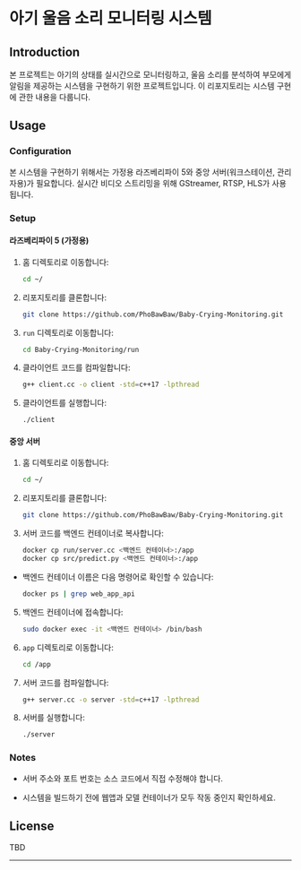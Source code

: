 # 아기 울음 소리 모니터링 시스템

## Introduction
본 프로젝트는 아기의 상태를 실시간으로 모니터링하고, 울음 소리를 분석하여 부모에게 알림을 제공하는 시스템을 구현하기 위한 프로젝트입니다. 이 리포지토리는 시스템 구현에 관한 내용을 다룹니다.

## Usage

### Configuration
본 시스템을 구현하기 위해서는 가정용 라즈베리파이 5와 중앙 서버(워크스테이션, 관리자용)가 필요합니다. 실시간 비디오 스트리밍을 위해 GStreamer, RTSP, HLS가 사용됩니다.

### Setup

#### 라즈베리파이 5 (가정용)

1. 홈 디렉토리로 이동합니다:
   ```bash
   cd ~/
   ```

2. 리포지토리를 클론합니다:
   ```bash
   git clone https://github.com/PhoBawBaw/Baby-Crying-Monitoring.git
   ```

3. `run` 디렉토리로 이동합니다:
   ```bash
   cd Baby-Crying-Monitoring/run
   ```

4. 클라이언트 코드를 컴파일합니다:
   ```bash
   g++ client.cc -o client -std=c++17 -lpthread
   ```

5. 클라이언트를 실행합니다:
   ```bash
   ./client
   ```

#### 중앙 서버

1. 홈 디렉토리로 이동합니다:
   ```bash
   cd ~/
   ```

2. 리포지토리를 클론합니다:
   ```bash
   git clone https://github.com/PhoBawBaw/Baby-Crying-Monitoring.git
   ```

3. 서버 코드를 백엔드 컨테이너로 복사합니다:
   ```bash
   docker cp run/server.cc <백엔드 컨테이너>:/app
   docker cp src/predict.py <백엔드 컨테이너>:/app
   ```

- 백엔드 컨테이너 이름은 다음 명령어로 확인할 수 있습니다:
  ```bash
  docker ps | grep web_app_api
  ```

5. 백엔드 컨테이너에 접속합니다:
   ```bash
   sudo docker exec -it <백엔드 컨테이너> /bin/bash
   ```

6. `app` 디렉토리로 이동합니다:
   ```bash
   cd /app
   ```

7. 서버 코드를 컴파일합니다:
   ```bash
   g++ server.cc -o server -std=c++17 -lpthread
   ```

8. 서버를 실행합니다:
   ```bash
   ./server
   ```

### Notes

- 서버 주소와 포트 번호는 소스 코드에서 직접 수정해야 합니다.

- 시스템을 빌드하기 전에 웹앱과 모델 컨테이너가 모두 작동 중인지 확인하세요.

## License
TBD

---
